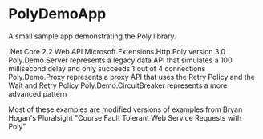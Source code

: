 # PolyDemoApp
A small sample app demonstrating the Poly library.

.Net Core 2.2 Web API
Microsoft.Extensions.Http.Poly version 3.0
Poly.Demo.Server represents a legacy data API that simulates a 100 millisecond delay and only succeeds 1 out of 4 connections
Poly.Demo.Proxy represents a proxy API that uses the Retry Policy and the Wait and Retry Policy
Poly.Demo.CircuitBreaker represents a more advanced pattern

Most of these examples are modified versions of examples from Bryan Hogan's Pluralsight "Course Fault Tolerant Web Service Requests with Poly"
